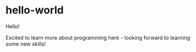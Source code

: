 # hello-world
Hello!

Excited to learn more about programming here - looking forward to learning some new skills!
